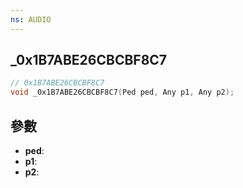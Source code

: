 ```yaml
---
ns: AUDIO
---
```

## _0x1B7ABE26CBCBF8C7

```c
// 0x1B7ABE26CBCBF8C7
void _0x1B7ABE26CBCBF8C7(Ped ped, Any p1, Any p2);
```


## 參數
* **ped**: 
* **p1**: 
* **p2**: 

